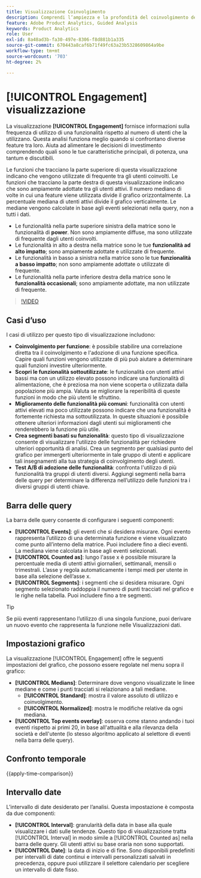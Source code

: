 ```yaml
---
title: Visualizzazione Coinvolgimento
description: Comprendi l’ampiezza e la profondità del coinvolgimento delle funzioni.
feature: Adobe Product Analytics, Guided Analysis
keywords: Product Analytics
role: User
exl-id: 8a48ad3b-fa30-497e-8306-f8d881b1a335
source-git-commit: 670443a8caf6b71f49fc63a23b5328609864a9be
workflow-type: tm+mt
source-wordcount: '703'
ht-degree: 2%

---
```


# [!UICONTROL Engagement] visualizzazione

La visualizzazione **[!UICONTROL Engagement]** fornisce informazioni sulla frequenza di utilizzo di una funzionalità rispetto al numero di utenti che la utilizzano. Questa analisi funziona meglio quando si confrontano diverse feature tra loro. Aiuta ad alimentare le decisioni di investimento comprendendo quali sono le tue caratteristiche principali, di potenza, una tantum e discutibili.

Le funzioni che tracciano la parte superiore di questa visualizzazione indicano che vengono utilizzate di frequente tra gli utenti coinvolti. Le funzioni che tracciano la parte destra di questa visualizzazione indicano che sono ampiamente adottate tra gli utenti attivi. Il numero mediano di volte in cui una feature viene utilizzata divide il grafico orizzontalmente. La percentuale mediana di utenti attivi divide il grafico verticalmente. Le mediane vengono calcolate in base agli eventi selezionati nella query, non a tutti i dati.

* Le funzionalità nella parte superiore sinistra della matrice sono le funzionalità di **power**. Non sono ampiamente diffuse, ma sono utilizzate di frequente dagli utenti coinvolti.
* Le funzionalità in alto a destra nella matrice sono le tue **funzionalità ad alto impatto**; sono ampiamente adottate e utilizzate di frequente.
* Le funzionalità in basso a sinistra nella matrice sono le tue **funzionalità a basso impatto**; non sono ampiamente adottate o utilizzate di frequente.
* Le funzionalità nella parte inferiore destra della matrice sono le **funzionalità occasionali**; sono ampiamente adottate, ma non utilizzate di frequente.

>[!VIDEO](https://video.tv.adobe.com/v/3429489/&learn=on)

## Casi d’uso

I casi di utilizzo per questo tipo di visualizzazione includono:

* **Coinvolgimento per funzione**: è possibile stabilire una correlazione diretta tra il coinvolgimento e l&#39;adozione di una funzione specifica. Capire quali funzioni vengono utilizzate di più può aiutare a determinare quali funzioni investire ulteriormente.
* **Scopri le funzionalità sottoutilizzate**: le funzionalità con utenti attivi bassi ma con un utilizzo elevato possono indicare una funzionalità di alimentazione, che è preziosa ma non viene scoperta o utilizzata dalla popolazione più ampia. Valuta se migliorare la reperibilità di queste funzioni in modo che più utenti le sfruttino.
* **Miglioramento delle funzionalità più comuni**: funzionalità con utenti attivi elevati ma poco utilizzate possono indicare che una funzionalità è fortemente richiesta ma sottoutilizzata. In queste situazioni è possibile ottenere ulteriori informazioni dagli utenti sui miglioramenti che renderebbero la funzione più utile.
* **Crea segmenti basati su funzionalità**: questo tipo di visualizzazione consente di visualizzare l&#39;utilizzo delle funzionalità per richiedere ulteriori opportunità di analisi. Crea un segmento per qualsiasi punto del grafico per immergerti ulteriormente in tale gruppo di utenti e applicare tali insegnamenti alla tua strategia di coinvolgimento degli utenti.
* **Test A/B di adozione delle funzionalità**: confronta l&#39;utilizzo di più funzionalità tra gruppi di utenti diversi. Aggiungi segmenti nella barra delle query per determinare la differenza nell’utilizzo delle funzioni tra i diversi gruppi di utenti chiave.

## Barra delle query

La barra delle query consente di configurare i seguenti componenti:

* **[!UICONTROL Events]**: gli eventi che si desidera misurare. Ogni evento rappresenta l’utilizzo di una determinata funzione e viene visualizzato come punto all’interno della matrice. Puoi includere fino a dieci eventi. La mediana viene calcolata in base agli eventi selezionati.
* **[!UICONTROL Counted as]**: lungo l&#39;asse x è possibile misurare la percentuale media di utenti attivi giornalieri, settimanali, mensili o trimestrali. L’asse y regola automaticamente i tempi medi per utente in base alla selezione dell’asse x.
* **[!UICONTROL Segments]**: i segmenti che si desidera misurare. Ogni segmento selezionato raddoppia il numero di punti tracciati nel grafico e le righe nella tabella. Puoi includere fino a tre segmenti.

>[!TIP]
>
>Se più eventi rappresentano l’utilizzo di una singola funzione, puoi derivare un nuovo evento che rappresenta la funzione nelle Visualizzazioni dati.

## Impostazioni grafico

La visualizzazione [!UICONTROL Engagement] offre le seguenti impostazioni del grafico, che possono essere regolate nel menu sopra il grafico:

* **[!UICONTROL Medians]**: Determinare dove vengono visualizzate le linee mediane e come i punti tracciati si relazionano a tali mediane.
   * **[!UICONTROL Standard]**: mostra il valore assoluto di utilizzo e coinvolgimento.
   * **[!UICONTROL Normalized]**: mostra le modifiche relative da ogni mediana.
* **[!UICONTROL Top events overlay]**: osserva come stanno andando i tuoi eventi rispetto ai primi 20, in base all&#39;attualità e alla rilevanza della società e dell&#39;utente (lo stesso algoritmo applicato al selettore di eventi nella barra delle query).

## Confronto temporale

{{apply-time-comparison}}

## Intervallo date

L’intervallo di date desiderato per l’analisi. Questa impostazione è composta da due componenti:

* **[!UICONTROL Interval]**: granularità della data in base alla quale visualizzare i dati sulle tendenze. Questo tipo di visualizzazione tratta [!UICONTROL Interval] in modo simile a [!UICONTROL Counted as] nella barra delle query. Gli utenti attivi su base oraria non sono supportati.
* **[!UICONTROL Date]**: la data di inizio e di fine. Sono disponibili predefiniti per intervalli di date continui e intervalli personalizzati salvati in precedenza, oppure puoi utilizzare il selettore calendario per scegliere un intervallo di date fisso.
